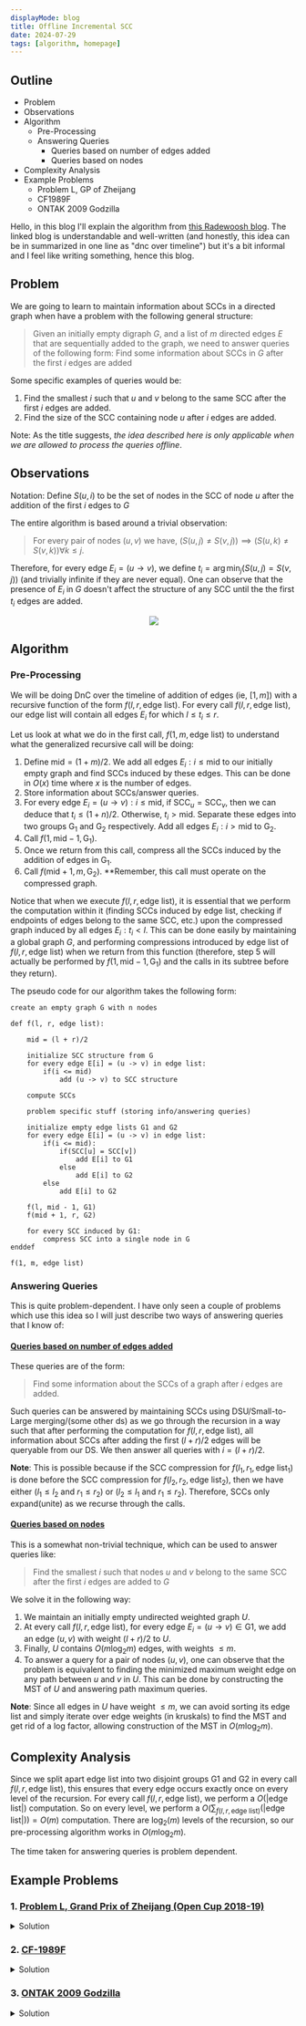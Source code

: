 ```yaml
---
displayMode: blog
title: Offline Incremental SCC
date: 2024-07-29
tags: [algorithm, homepage]
---
```


## Outline

<ul class="outline-list">
<li>Problem</li>
<li>Observations</li>
<li>Algorithm
  <ul>
    <li>Pre-Processing</li>
    <li>Answering Queries
      <ul>
        <li>Queries based on number of edges added</li>
        <li>Queries based on nodes</li>
      </ul>
    </li>
  </ul>
</li>
<li>Complexity Analysis</li>
<li>Example Problems
  <ul>
    <li>Problem L, GP of Zheijang</li>
    <li>CF1989F</li>
    <li>ONTAK 2009 Godzilla</li>
  </ul>
</li>
</ul>

Hello, in this blog I'll explain the algorithm from [this Radewoosh blog](https://codeforces.com/blog/entry/91608). The linked blog is understandable and well-written (and honestly, this idea can be in summarized in one line as "dnc over timeline") but it's a bit informal and I feel like writing something, hence this blog.

## Problem

We are going to learn to maintain information about SCCs in a directed graph when have a problem with the following general structure:

> Given an initially empty digraph $G$, and a list of $m$ directed edges $E$ that are sequentially added to the graph, we need to answer queries of the following form: Find some information about SCCs in $G$ after the first $i$ edges are added

Some specific examples of queries would be:

1. Find the smallest $i$ such that $u$ and $v$ belong to the same SCC after the first $i$ edges are added.
2. Find the size of the SCC containing node $u$ after $i$ edges are added.

Note: As the title suggests, *the idea described here is only applicable when we are allowed to process the queries offline*.

## Observations

Notation:
Define $S(u, i)$ to be the set of nodes in the SCC of node $u$ after the addition of the first $i$ edges to $G$

The entire algorithm is based around a trivial observation:

>  For every pair of nodes $(u, v)$ we have, $(S(u, j) \neq S(v, j)) \implies (S(u, k) \neq S(v, k)) \forall k \leq j$.

Therefore, for every edge $E_i = (u \rightarrow v)$, we define $t_i = \arg \min_j \left( S(u, j) = S(v, j) \right)$ (and trivially infinite if they are never equal). One can observe that the presence of $E_i$ in $G$ doesn't affect the structure of any SCC until the the first $t_i$ edges are added.

<div style="text-align:center"><img src="/assets/offline-incremental-scc/slideshow.gif" /></div>

## Algorithm

### Pre-Processing

We will be doing DnC over the timeline of addition of edges (ie, $[1, m]$) with a recursive function of the form $f(l, r, \text{edge list})$. For every call $f(l, r, \text{edge list})$, our $\text{edge list}$ will contain all edges $E_i$ for which $l \leq t_i \leq r$.

Let us look at what we do in the first call, $f(1, m, \text{edge list})$ to understand what the generalized recursive call will be doing:

1. Define $\text{mid} = (1 + m)/2$. We add all edges $E_i : i \leq \text{mid}$ to our initially empty graph and find SCCs induced by these edges. This can be done in $O(x)$ time where $x$ is the number of edges.
2. Store information about SCCs/answer queries.
3. For every edge $E_i = (u \rightarrow v) : i \leq \text{mid}$, if $\text{SCC}_u = \text{SCC}_v$, then we can deduce that $t_i \leq (1 + n)/2$. Otherwise, $t_i > \text{mid}$. Separate these edges into two groups $\text{G}_1$ and $\text{G}_2$ respectively. Add all edges $E_i : i > \text{mid}$ to $\text{G}_2$. 
4. Call $f(1, \text{mid} - 1, \text{G}_1)$.
5. Once we return from this call, compress all the SCCs induced by the addition of edges in $\text{G}_1$.
6. Call $f(\text{mid} + 1, m, \text{G}_2)$. **Remember, this call must operate on the compressed graph.

Notice that when we execute $f(l, r, \text{edge list})$, it is essential that we perform the computation within it (finding SCCs induced by $\text{edge list}$, checking if endpoints of edges belong to the same SCC, etc.) upon the compressed graph induced by all edges $E_i : t_i < l$. This can be done easily by maintaining a global graph $G$, and performing compressions introduced by $\text{edge list}$ of $f(l, r, \text{edge list})$ when we return from this function (therefore, step $5$ will actually be performed by $f(1, \text{mid} - 1, \text{G}_1)$ and the calls in its subtree before they return).

The pseudo code for our algorithm takes the following form:

```
create an empty graph G with n nodes

def f(l, r, edge list):

    mid = (l + r)/2

    initialize SCC structure from G
    for every edge E[i] = (u -> v) in edge list:
        if(i <= mid)
            add (u -> v) to SCC structure

    compute SCCs
    
    problem specific stuff (storing info/answering queries)

    initialize empty edge lists G1 and G2
    for every edge E[i] = (u -> v) in edge list:
        if(i <= mid):
            if(SCC[u] = SCC[v])
                add E[i] to G1
            else
                add E[i] to G2
        else
            add E[i] to G2

    f(l, mid - 1, G1)
    f(mid + 1, r, G2)
    
    for every SCC induced by G1:
        compress SCC into a single node in G
enddef

f(1, m, edge list)
```

### Answering Queries

This is quite problem-dependent. I have only seen a couple of problems which use this idea so I will just describe two ways of answering queries that I know of:

#### <u>Queries based on number of edges added</u>

These queries are of the form:

> Find some information about the SCCs of a graph after $i$ edges are added.

Such queries can be answered by maintaining SCCs using DSU/Small-to-Large merging/(some other ds) as we go through the recursion in a way such that after performing the computation for $f(l, r, \text{edge list})$, all information about SCCs after adding the first $(l + r)/2$ edges will be queryable from our DS. We then answer all queries with $i = (l + r)/2$. 

**Note**: This is possible because if the SCC compression for $f(l_1, r_1, \text{edge list}_1)$ is done before the SCC compression for $f(l_2, r_2, \text{edge list}_2)$, then we have either  $(l_1 \leq l_2 \text{ and } r_1 \leq r_2)$ or $(l_2 \leq l_1 \text{ and } r_1 \leq r_2)$. Therefore, SCCs only expand(unite) as we recurse through the calls.

#### <u>Queries based on nodes</u>

This is a somewhat non-trivial technique, which can be used to answer queries like:

> Find the smallest $i$ such that nodes $u$ and $v$ belong to the same SCC after the first $i$ edges are added to $G$

We solve it in the following way:

1. We maintain an initially empty undirected weighted graph $U$.
2. At every call $f(l, r, \text{edge list})$, for every edge $E_i = (u \rightarrow v) \in \text{G}1$, we add an edge $(u, v)$ with weight $(l + r)/2$ to $U$.
3. Finally, $U$ contains $O(m\log_2{m})$ edges, with weights $\leq m$.
4. To answer a query for a pair of nodes $(u, v)$, one can observe that the problem is equivalent to finding the minimized maximum weight edge on any path between $u$ and $v$ in  $U$. This can be done by constructing the MST of $U$ and answering path maximum queries. 

**Note**: Since all edges in $U$ have weight $\leq m$, we can avoid sorting its edge list and simply iterate over edge weights (in kruskals) to find the MST and get rid of a log factor, allowing construction of the MST in $O(m\log_2{m})$.

## Complexity Analysis

Since we split apart $\text{edge list}$ into two disjoint groups $\text{G}1$ and $\text{G}2$ in every call $f(l, r, \text{edge list})$, this ensures that every edge occurs exactly once on every level of the recursion. For every call $f(l, r, \text{edge list})$, we perform a $O(\vert \text{edge list} \vert)$ computation. So on every level, we perform a $O(\sum_{f(l, r, \text{edge list})}(\vert \text{edge list} \vert)) = O(m)$ computation. There are $\log_2(m)$ levels of the recursion, so our pre-processing algorithm works in $O(m \log_2{m})$.

The time taken for answering queries is problem dependent.

## Example Problems

### 1. [Problem L, Grand Prix of Zheijang (Open Cup 2018-19)](https://qoj.ac/contest/796/problem/2214?v=1)

<details><summary class ="spoiler-summary">Solution</summary>
<div class = "spoiler-content">
Trivial, just use DSU to maintain size of each SCC.
</div>
</details>

### 2. [CF-1989F](https://codeforces.com/problemset/problem/1989/F)

<details><summary class ="spoiler-summary">Solution</summary>
<div class = "spoiler-content">
To be updated
</div>
</details>

### 3. [ONTAK 2009 Godzilla](https://www.acmicpc.net/problem/8496)

<details><summary class ="spoiler-summary">Solution</summary>
<div class = "spoiler-content">
To be updated
</div>
</details>

